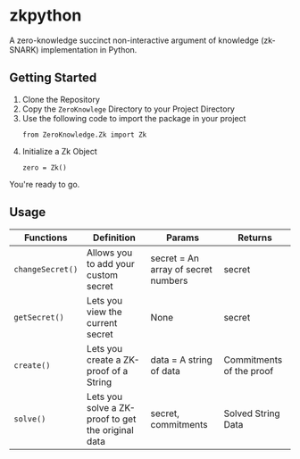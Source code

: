 # zkpython
A zero-knowledge succinct non-interactive argument of knowledge (zk-SNARK) implementation in Python.

## Getting Started

1. Clone the Repository
2. Copy the `ZeroKnowlege` Directory to your Project Directory
3. Use the following code to import the package in your project
    ```
    from ZeroKnowledge.Zk import Zk
    ```
4. Initialize a Zk Object
    ```
    zero = Zk()
    ```
You're ready to go.

## Usage

Functions | Definition | Params | Returns
--- | --- | --- | ---
`changeSecret()` | Allows you to add your custom secret| secret = An array of secret numbers | secret
`getSecret()` | Lets you view the current secret | None | secret
`create()` | Lets you create a ZK-proof of a String | data = A string of data | Commitments of the proof
`solve()` | Lets you solve a ZK-proof to get the original data | secret, commitments | Solved String Data
